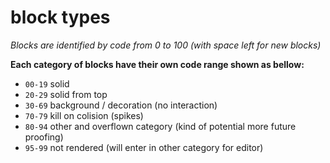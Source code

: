 # block types
*Blocks are identified by code from 0 to 100 (with space left for new blocks)*

**Each category of blocks have their own code range shown as bellow:**
- `00-19` solid
- `20-29` solid from top
- `30-69` background / decoration (no interaction)
- `70-79` kill on colision (spikes)
- `80-94` other and overflown category (kind of potential more future proofing)
- `95-99` not rendered (will enter in other category for editor)